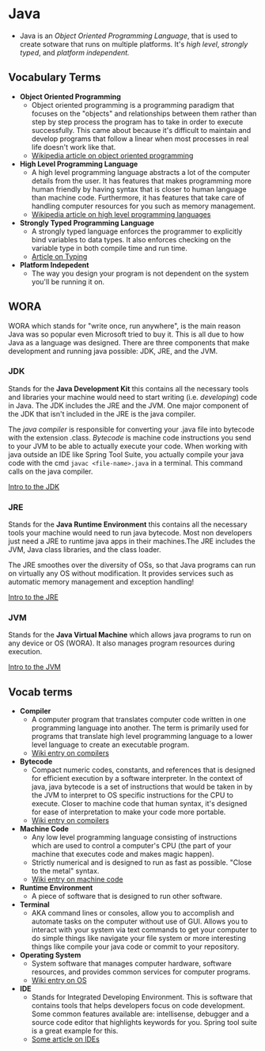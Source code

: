 # Java

- Java is an _Object Oriented Programming Language_, that is used to create sotware that runs on multiple platforms. It's _high level_, _strongly typed_, and _platform independent._

## Vocabulary Terms

- **Object Oriented Programming**
  - Object oriented programming is a programming paradigm that focuses on the "objects" and relationships between them rather than step by step process the program has to take in order to execute successfully. This came about because it's difficult to maintain and develop programs that follow a linear when most processes in real life doesn't work like that.
  - [Wikipedia article on object oriented programming](https://en.wikipedia.org/wiki/Object-oriented_programming)
- **High Level Programming Language**
  - A high level programming language abstracts a lot of the computer details from the user. It has features that makes programming more human friendly by having syntax that is closer to human language than machine code. Furthermore, it has features that take care of handling computer resources for you such as memory management.
  - [Wikipedia article on high level programming languages](https://en.wikipedia.org/wiki/High-level_programming_language)
- **Strongly Typed Programming Language**
  - A strongly typed language enforces the programmer to explicitly bind variables to data types. It also enforces checking on the variable type in both compile time and run time.
  - [Article on Typing](https://medium.com/android-news/magic-lies-here-statically-typed-vs-dynamically-typed-languages-d151c7f95e2b)
- **Platform Indepedent**
  - The way you design your program is not dependent on the system you'll be running it on.

## WORA

WORA which stands for "write once, run anywhere", is the main reason Java was so popular even Microsoft tried to buy it. This is all due to how Java as a language was designed. There are three components that make development and running java possible: JDK, JRE, and the JVM.

### JDK

Stands for the **Java Development Kit** this contains all the necessary tools and libraries your machine would need to start writing (i.e. _developing_) code in Java. The JDK includes the JRE and the JVM. One major component of the JDK that isn't included in the JRE is the java compiler.

The _java compiler_ is responsible for converting your .java file into bytecode with the extension .class. _Bytecode_ is machine code instructions you send to your JVM to be able to actually execute your code. When working with java outside an IDE like Spring Tool Suite, you actually compile your java code with the cmd `javac <file-name>.java` in a terminal. This command calls on the java compiler.

[Intro to the JDK](https://www.infoworld.com/article/3296360/what-is-the-jdk-introduction-to-the-java-development-kit.html)

### JRE

Stands for the **Java Runtime Environment** this contains all the necessary tools your machine would need to run java bytecode. Most non developers just need a JRE to runtime java apps in their machines.The JRE includes the JVM, Java class libraries, and the class loader.

The JRE smoothes over the diversity of OSs, so that Java programs can run on virtually any OS without modification. It provides services such as automatic memory management and exception handling!

[Intro to the JRE](https://www.infoworld.com/article/3304858/what-is-the-jre-introduction-to-the-java-runtime-environment.html)

### JVM

Stands for the **Java Virtual Machine** which allows java programs to run on any device or OS (WORA). It also manages program resources during execution.

[Intro to the JVM](https://www.infoworld.com/article/3272244/what-is-the-jvm-introducing-the-java-virtual-machine.html)

## Vocab terms

- **Compiler**
  - A computer program that translates computer code written in one programming language into another. The term is primarily used for programs that translate high level programming language to a lower level language to create an executable program.
  - [Wiki entry on compilers](https://en.wikipedia.org/wiki/Compiler)
- **Bytecode**
  - Compact numeric codes, constants, and references that is designed for efficient execution by a software interpreter. In the context of java, java bytecode is a set of instructions that would be taken in by the JVM to interpret to OS specific instructions for the CPU to execute. Closer to machine code that human syntax, it's designed for ease of interpretation to make your code more portable.
  - [Wiki entry on compilers](https://en.wikipedia.org/wiki/Bytecode)
- **Machine Code**
  - Any low level programming language consisting of instructions which are used to control a computer's CPU (the part of your machine that executes code and makes magic happen).
  - Strictly numerical and is designed to run as fast as possible. "Close to the metal" syntax.
  - [Wiki entry on machine code](https://en.wikipedia.org/wiki/Machine_code)
- **Runtime Environment**
  - A piece of software that is designed to run other software.
- **Terminal**
  - AKA command lines or consoles, allow you to accomplish and automate tasks on the computer without use of GUI. Allows you to interact with your system via text commands to get your computer to do simple things like navigate your file system or more interesting things like compile your java code or commit to your repository.
- **Operating System**
  - System software that manages computer hardware, software resources, and provides common services for computer programs.
  - [Wiki entry on OS](https://en.wikipedia.org/wiki/Operating_system)
- **IDE**
  - Stands for Integrated Developing Environment. This is software that contains tools that helps developers focus on code development. Some common features available are: intellisense, debugger and a source code editor that highlights keywords for you. Spring tool suite is a great example for this.
  - [Some article on IDEs](https://www.redhat.com/en/topics/middleware/what-is-ide)
